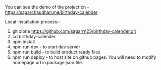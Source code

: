 You can see the demo of the project on - https://sagarchaudhari.me/birthday-calender

Local installation process:-
1) git clone https://github.com/sagarrn23/birthday-calender.git
2) cd birthday-calender
3) npm install
4) npm run dev - to start dev server
5) npm run build - to build product ready files
6) npm run deploy - to host site on github pages. You will need to modify homepage url in package.json file.